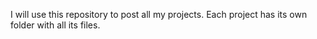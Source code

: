 I will use this repository to post all my projects. Each project has its own folder with all its files.
